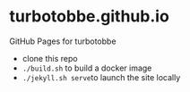 # turbotobbe.github.io
GitHub Pages for turbotobbe

* clone this repo
* `./build.sh` to build a docker image
* `./jekyll.sh serve`to launch the site locally
